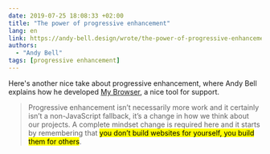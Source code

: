 ```yaml
---
date: 2019-07-25 18:08:33 +02:00
title: "The power of progressive enhancement"
lang: en
link: https://andy-bell.design/wrote/the-power-of-progressive-enhancement/
authors:
  - "Andy Bell"
tags: [progressive enhancement]
---
```


Here's another nice take about progressive enhancement, where Andy Bell explains how he developed [My Browser](https://mybrowser.fyi/), a nice tool for support.

> Progressive enhancement isn’t necessarily more work and it certainly isn’t a non-JavaScript fallback, it’s a change in how we think about our projects. A complete mindset change is required here and it starts by remembering that <mark>you don’t build websites for yourself, you build them for others</mark>.
